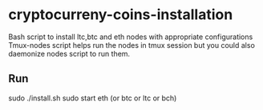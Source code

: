 # cryptocurreny-coins-installation
Bash script to install ltc,btc and eth nodes with appropriate configurations
Tmux-nodes script helps run the nodes in tmux session but you could also daemonize nodes script to run them.

## Run

sudo ./install.sh
sudo start eth (or btc or ltc or bch)
